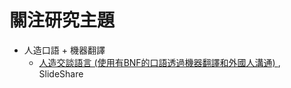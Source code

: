 # 關注研究主題

* 人造口語 + 機器翻譯
    * [人造交談語言 (使用有BNF的口語透過機器翻譯和外國人溝通) ](https://www.slideshare.net/ccckmit/bnf-73042179) , SlideShare
